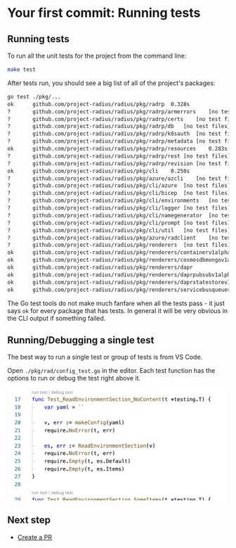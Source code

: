 # Your first commit: Running tests

## Running tests

To run all the unit tests for the project from the command line:

```sh
make test
```

After tests run, you should see a big list of all of the project's packages:

```txt
go test ./pkg/...
ok  	github.com/project-radius/radius/pkg/radrp	0.328s
?   	github.com/project-radius/radius/pkg/radrp/armerrors	[no test files]
?   	github.com/project-radius/radius/pkg/radrp/certs	[no test files]
?   	github.com/project-radius/radius/pkg/radrp/db	[no test files]
?   	github.com/project-radius/radius/pkg/radrp/k8sauth	[no test files]
?   	github.com/project-radius/radius/pkg/radrp/metadata	[no test files]
ok  	github.com/project-radius/radius/pkg/radrp/resources	0.283s
?   	github.com/project-radius/radius/pkg/radrp/rest	[no test files]
?   	github.com/project-radius/radius/pkg/radrp/revision	[no test files]
ok  	github.com/project-radius/radius/pkg/cli	0.250s
?   	github.com/project-radius/radius/pkg/azure/azcli	[no test files]
?   	github.com/project-radius/radius/pkg/cli/azure	[no test files]
?   	github.com/project-radius/radius/pkg/cli/bicep	[no test files]
?   	github.com/project-radius/radius/pkg/cli/environments	[no test files]
?   	github.com/project-radius/radius/pkg/cli/logger	[no test files]
?   	github.com/project-radius/radius/pkg/cli/namegenerator	[no test files]
?   	github.com/project-radius/radius/pkg/cli/prompt	[no test files]
?   	github.com/project-radius/radius/pkg/cli/util	[no test files]
?   	github.com/project-radius/radius/pkg/azure/radclient	[no test files]
?   	github.com/project-radius/radius/pkg/renderers	[no test files]
ok  	github.com/project-radius/radius/pkg/renderers/containerv1alpha3
ok   	github.com/project-radius/radius/pkg/renderers/cosmosdbmongov1alpha3
ok   	github.com/project-radius/radius/pkg/renderers/dapr
ok   	github.com/project-radius/radius/pkg/renderers/daprpubsubv1alpha3
ok   	github.com/project-radius/radius/pkg/renderers/daprstatestorev1alpha3
ok   	github.com/project-radius/radius/pkg/renderers/servicebusqueuev1alpha3
```

The Go test tools do not make much fanfare when all the tests pass - it just says `ok` for every package that has tests.
In general it will be very obvious in the CLI output if something failed.

## Running/Debugging a single test

The best way to run a single test or group of tests is from VS Code.

Open `./pkg/rad/config_test.go` in the editor. Each test function has the options to run or debug the test right above it.

<img width="600px" src="unittest-commands.png" alt="Commands to launch for a unit test"><br />

## Next step
-  [Create a PR](../first-commit-06-creating-a-pr/index.md)
